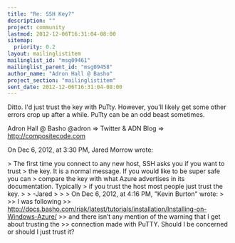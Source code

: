 ```yaml
---
title: "Re: SSH Key?"
description: ""
project: community
lastmod: 2012-12-06T16:31:04-08:00
sitemap:
  priority: 0.2
layout: mailinglistitem
mailinglist_id: "msg09461"
mailinglist_parent_id: "msg09458"
author_name: "Adron Hall @ Basho"
project_section: "mailinglistitem"
sent_date: 2012-12-06T16:31:04-08:00
---
```



Ditto. I'd just trust the key with PuTty. However, you'll likely get some other 
errors crop up after a while. PuTty can be an odd beast sometimes.

Adron Hall @ Basho
@adron =&gt; Twitter & ADN
Blog =&gt; http://compositecode.com

On Dec 6, 2012, at 3:30 PM, Jared Morrow  wrote:

&gt; The first time you connect to any new host, SSH asks you if you want to trust 
&gt; the key. It is a normal message. If you would like to be super safe you can 
&gt; compare the key with what Azure advertises in its documentation. Typically 
&gt; if you trust the host most people just trust the key. 
&gt; 
&gt; -Jared
&gt; 
&gt; 
&gt; On Dec 6, 2012, at 4:16 PM, "Kevin Burton"  wrote:
&gt; 
&gt;&gt; I was following 
&gt;&gt; http://docs.basho.com/riak/latest/tutorials/installation/Installing-on-Windows-Azure/
&gt;&gt; and there isn’t any mention of the warning that I get about trusting the 
&gt;&gt; connection made with PuTTY. Should I be concerned or should I just trust it?

